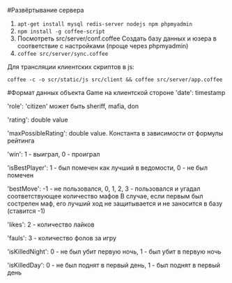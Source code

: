 #Развёртывание сервера
1. `apt-get install mysql redis-server nodejs npm phpmyadmin`
2. `npm install -g coffee-script`
3. Посмотреть src/server/conf.coffee
Создать базу данных и юзера в соответствие с настройками (проще через phpmyadmin)
4. `coffee src/server/sync.coffee`

Для трансляции клиентских скриптов в js:

`coffee -c -o scr/static/js src/client && coffee src/server/app.coffee`

#Формат данных объекта Game на клиентской стороне
'date': timestamp

'role': 'citizen' может быть sheriff, mafia, don

'rating': double value

'maxPossibleRating': double value. Константа в зависимости от формулы рейтинга

'win': 1 - выиграл, 0 - проиграл

'isBestPlayer': 1 - был помечен как лучший в ведомости, 0 - не был помечен

'bestMove':
-1 - не пользовался,
0, 1, 2, 3 - пользовался и угадал соответствующее количество мафов
В случае, если первым был сострелен маф, его лучший ход не защитывается и не заносится в базу (ставится -1)

'likes': 2 - количество лайков

'fauls': 3 - количество фолов за игру

'isKilledNight': 0 - не был убит первую ночь, 1 - был убит в первую ночь

'isKilledDay': 0 - не был поднят в первый день, 1 - был поднят в первый день
